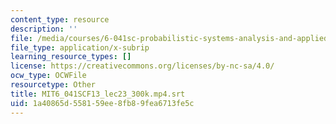 ```yaml
---
content_type: resource
description: ''
file: /media/courses/6-041sc-probabilistic-systems-analysis-and-applied-probability-fall-2013/1a40865d558159ee8fb89fea6713fe5c_MIT6_041SCF13_lec23_300k.mp4.vtt
file_type: application/x-subrip
learning_resource_types: []
license: https://creativecommons.org/licenses/by-nc-sa/4.0/
ocw_type: OCWFile
resourcetype: Other
title: MIT6_041SCF13_lec23_300k.mp4.srt
uid: 1a40865d-5581-59ee-8fb8-9fea6713fe5c
---
```

